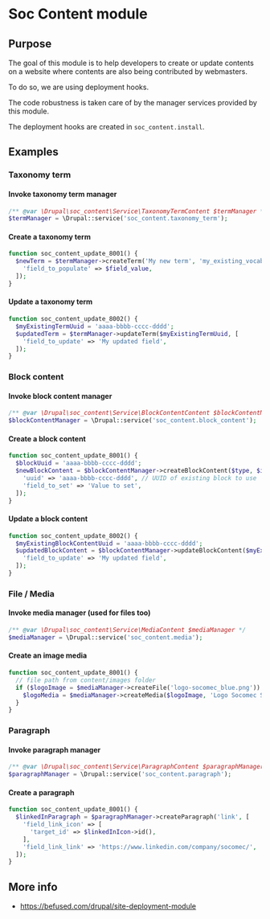 # Soc Content module

## Purpose

The goal of this module is to help developers to create or update contents on a website where contents are also being contributed by webmasters.

To do so, we are using deployment hooks.

The code robustness is taken care of by the manager services provided by this module.

The deployment hooks are created in `soc_content.install`.

## Examples

### Taxonomy term

#### Invoke taxonomy term manager

```php
/** @var \Drupal\soc_content\Service\TaxonomyTermContent $termManager */
$termManager = \Drupal::service('soc_content.taxonomy_term');
```

#### Create a taxonomy term

```php
function soc_content_update_8001() {
  $newTerm = $termManager->createTerm('My new term', 'my_existing_vocabulary', [
    'field_to_populate' => $field_value,
  ]);
}
```

#### Update a taxonomy term

```php
function soc_content_update_8002() {
  $myExistingTermUuid = 'aaaa-bbbb-cccc-dddd';
  $updatedTerm = $termManager->updateTerm($myExistingTermUuid, [
    'field_to_update' => 'My updated field',
  ]);
}
```

### Block content

#### Invoke block content manager

```php
/** @var \Drupal\soc_content\Service\BlockContentContent $blockContentManager */
$blockContentManager = \Drupal::service('soc_content.block_content');
```

#### Create a block content

```php
function soc_content_update_8001() {
  $blockUuid = 'aaaa-bbbb-cccc-dddd';
  $newBlockContent = $blockContentManager->createBlockContent($type, $info, [
    'uuid' => 'aaaa-bbbb-cccc-dddd', // UUID of existing block to use
    'field_to_set' => 'Value to set',
  ]);
}
```

#### Update a block content

```php
function soc_content_update_8002() {
  $myExistingBlockContentUuid = 'aaaa-bbbb-cccc-dddd';
  $updatedBlockContent = $blockContentManager->updateBlockContent($myExistingBlockContentUuid, [
    'field_to_update' => 'My updated field',
  ]);
}
```

### File / Media

#### Invoke media manager (used for files too)

```php
/** @var \Drupal\soc_content\Service\MediaContent $mediaManager */
$mediaManager = \Drupal::service('soc_content.media');
```

#### Create an image media

```php
function soc_content_update_8001() {
  // file path from content/images folder
  if ($logoImage = $mediaManager->createFile('logo-socomec_blue.png')) {
    $logoMedia = $mediaManager->createMedia($logoImage, 'Logo Socomec Social Footer', 'image');
  }
}
```

### Paragraph

#### Invoke paragraph manager

```php
/** @var \Drupal\soc_content\Service\ParagraphContent $paragraphManager */
$paragraphManager = \Drupal::service('soc_content.paragraph');
```

#### Create a paragraph

```php
function soc_content_update_8001() {
  $linkedInParagraph = $paragraphManager->createParagraph('link', [
    'field_link_icon' => [
      'target_id' => $linkedInIcon->id(),
    ],
    'field_link_link' => 'https://www.linkedin.com/company/socomec/',
  ]);
}
```

## More info

* https://befused.com/drupal/site-deployment-module
